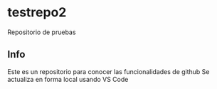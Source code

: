 # testrepo2
Repositorio de pruebas

## Info
Este es un repositorio para conocer las funcionalidades de github
Se actualiza en forma local usando VS Code